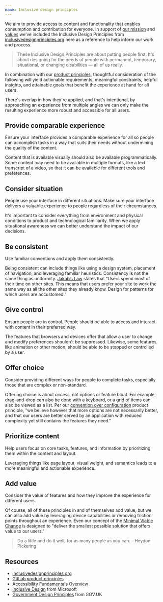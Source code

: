 ```yaml
---
name: Inclusive design principles
---
```


We aim to provide access to content and functionality that enables consumption and contribution for everyone. In support of [our mission](https://about.gitlab.com/company/mission/) and [values](https://about.gitlab.com/handbook/values/) we've included the Inclusive Design Principles from [inclusivedesignprinciples.org](https://inclusivedesignprinciples.org/) here as a reference to help inform our work and process.

> These Inclusive Design Principles are about putting people first. It's about designing for the needs of people with permanent, temporary, situational, or changing disabilities — all of us really.

In combination with our [product principles](https://about.gitlab.com/handbook/product/product-principles/#our-product-principles), thoughtful consideration of the following will yield actionable requirements, meaningful constraints, helpful insights, and attainable goals that benefit the experience at hand for all users.

There's overlap in how they're applied, and that's intentional, by approaching an experience from multiple angles we can only make the resulting experience more robust and accessible for all users.

## Provide comparable experience

Ensure your interface provides a comparable experience for all so people can accomplish tasks in a way that suits their needs without undermining the quality of the content.

Content that is available visually should also be available programmatically. Some content may need to be available in multiple formats, like a text transcript of a video, so that it can be available for different tools and preferences.

## Consider situation

People use your interface in different situations. Make sure your interface delivers a valuable experience to people regardless of their circumstances.

It's important to consider everything from environment and physical conditions to product and technological familiarity. When we apply situational awareness we can better understand the impact of our decisions.

## Be consistent

Use familiar conventions and apply them consistently.

Being consistent can include things like using a design system, placement of navigation, and leveraging familiar heuristics. Consistency is not the same thing as uniformity. [Jakob’s Law](https://www.nngroup.com/videos/jakobs-law-internet-ux/) states that “Users spend most of their time on other sites. This means that users prefer your site to work the same way as all the other sites they already know. Design for patterns for which users are accustomed.”

## Give control

Ensure people are in control. People should be able to access and interact with content in their preferred way.

The features that browsers and devices offer that allow a user to change and modify preferences shouldn't be suppressed. Likewise, some features, like animation or other motion, should be able to be stopped or controlled by a user.

## Offer choice

Consider providing different ways for people to complete tasks, especially those that are complex or non-standard.

Offering choice is about _access_, not options or feature bloat. For example, drag-and-drop can also be done with a keyboard, or a grid of items can also be viewed as a list. Per our [convention over configuration](https://about.gitlab.com/handbook/product/product-principles/#convention-over-configuration) product principle, "we believe however that more options are not necessarily better, and that our users are better served by an application with reduced complexity yet still contains the features they need."

## Prioritize content

Help users focus on core tasks, features, and information by prioritizing them within the content and layout.

Leveraging things like page layout, visual weight, and semantics leads to a more meaningful and actionable experience. 

## Add value

Consider the value of features and how they improve the experience for different users.

Of course, all of these principles in and of themselves add value, but we can also add value by leveraging device capabilities or removing friction points throughout an experience. Even our concept of the [Minimal Viable Change](https://about.gitlab.com/handbook/product/product-principles/#the-minimal-viable-change-mvc) is designed to "deliver the smallest possible solution that offers value to our users."

> Do a little and do it well, for as many people as you can. – Heydon Pickering

## Resources

- [inclusivedesignprinciples.org](https://inclusivedesignprinciples.org/)
- [GitLab product principles](https://about.gitlab.com/handbook/product/product-principles/#our-product-principles)
- [Accessibility Fundamentals Overview](https://www.w3.org/WAI/fundamentals/)
- [Inclusive Design](https://www.microsoft.com/design/inclusive/) from Microsoft
- [Government Design Principles](https://www.gov.uk/guidance/government-design-principles) from GOV.UK
